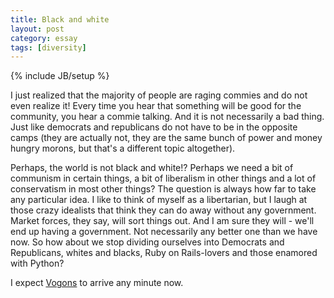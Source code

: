 ```yaml
---
title: Black and white
layout: post
category: essay
tags: [diversity]
---
```

{% include JB/setup %}

I just realized that the majority of people are raging commies and do not even realize it! Every time you hear that something will be good for the community, you hear a commie talking. And it is not necessarily a bad thing. Just like democrats and republicans do not have to be in the opposite camps (they are actually not, they are the same bunch of power and money hungry morons, but that's a different topic altogether).

Perhaps, the world is not black and white!? Perhaps we need a bit of communism in certain things, a bit of liberalism in other things and a lot of conservatism in most other things? The question is always how far to take any particular idea. I like to think of myself as a libertarian, but I laugh at those crazy idealists that think they can do away without any government. Market forces, they say, will sort things out. And I am sure they will - we'll end up having a government. Not necessarily any better one than we have now. So how about we stop dividing ourselves into Democrats and Republicans, whites and blacks, Ruby on Rails-lovers and those enamored with Python?

I expect [Vogons](http://en.wikipedia.org/wiki/Vogons "Vogons") to arrive any minute now.
